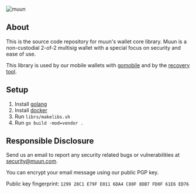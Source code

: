 ![muun](https://muun.com/images/github-banner-v2.png)

## About

This is the source code repository for muun's wallet core library. Muun is a non-custodial 2-of-2 multisig wallet with a special focus on security and ease of use.

This library is used by our mobile wallets with [gomobile](https://godoc.org/golang.org/x/mobile/cmd/gomobile) and by the [recovery tool](https://github.com/muun/recovery).

## Setup

1. Install [golang](https://golang.org/)
2. Install [docker](https://docs.docker.com/engine/install/)
3. Run `librs/makelibs.sh`
4. Run `go build -mod=vendor .`

## Responsible Disclosure

Send us an email to report any security related bugs or vulnerabilities at [security@muun.com](mailto:security@muun.com).

You can encrypt your email message using our public PGP key.

Public key fingerprint: `1299 28C1 E79F E011 6DA4 C80F 8DB7 FD0F 61E6 ED76`

